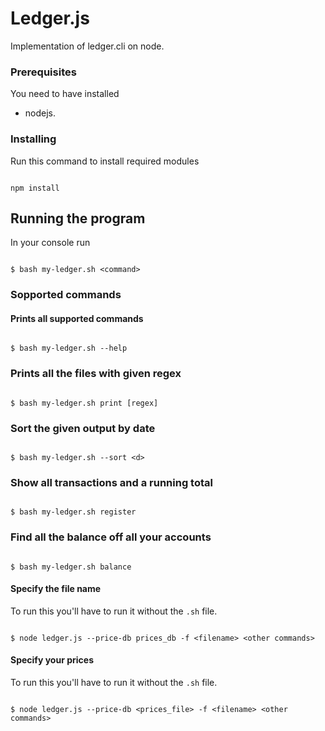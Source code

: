 # Ledger.js

  

Implementation of ledger.cli on node.

  

### Prerequisites

  

You need to have installed

  

* nodejs.

  

### Installing

  

Run this command to install required modules

  

```

npm install

```

  
  

## Running the program

  

In your console run

  

```

$ bash my-ledger.sh <command>

```

  

### Sopported commands

  


  
#### Prints all supported commands
```

$ bash my-ledger.sh --help

```
### Prints all the files with given regex	
```

$ bash my-ledger.sh print [regex]

```
### Sort the given output by date
```

$ bash my-ledger.sh --sort <d> 

```
### Show all transactions and a running total
```

$ bash my-ledger.sh register

```
### Find all the balance off all your accounts
```

$ bash my-ledger.sh balance

```
#### Specify the file name
To run this you'll have to run it without the `.sh` file.
```

$ node ledger.js --price-db prices_db -f <filename> <other commands>

```
#### Specify your prices
To run this you'll have to run it without the `.sh` file.
```

$ node ledger.js --price-db <prices_file> -f <filename> <other commands>

```